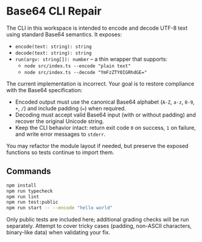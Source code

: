 # Base64 CLI Repair

The CLI in this workspace is intended to encode and decode UTF-8 text using standard Base64 semantics. It exposes:

- `encode(text: string): string`
- `decode(text: string): string`
- `run(argv: string[]): number` – a thin wrapper that supports:
  - `node src/index.ts --encode "plain text"`
  - `node src/index.ts --decode "YmFzZTY0IGRhdGE="`

The current implementation is incorrect. Your goal is to restore compliance with the Base64 specification:

- Encoded output must use the canonical Base64 alphabet (`A-Z`, `a-z`, `0-9`, `+`, `/`) and include padding (`=`) when required.
- Decoding must accept valid Base64 input (with or without padding) and recover the original Unicode string.
- Keep the CLI behavior intact: return exit code `0` on success, `1` on failure, and write error messages to `stderr`.

You may refactor the module layout if needed, but preserve the exposed functions so tests continue to import them.

## Commands

```bash
npm install
npm run typecheck
npm run lint
npm run test:public
npm run start -- --encode "hello world"
```

Only public tests are included here; additional grading checks will be run separately. Attempt to cover tricky cases (padding, non-ASCII characters, binary-like data) when validating your fix.

